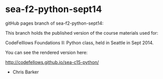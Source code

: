 sea-f2-python-sept14
====================

gitHub pages branch of sea-f2-python-sept14:

This branch holds the published version of the course materials used for:

CodeFelllows Foundations II: Python class, held in Seattle in Sept 2014.

You can see the rendered version here:

http://codefellows.github.io/sea-c15-python/

- Chris Barker


